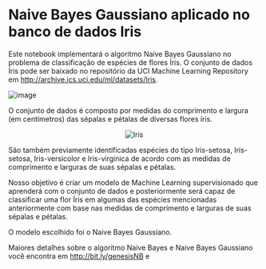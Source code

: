 # Naive Bayes Gaussiano aplicado no banco de dados Iris
Este notebook implementará o algoritmo Naive Bayes Gaussiano no problema de classificação de espécies de flores Íris. O conjunto de dados Íris pode ser baixado no repositório da UCI Machine Learning Repository em http://archive.ics.uci.edu/ml/datasets/Iris.

![image](https://user-images.githubusercontent.com/60190660/111921983-3b43b880-8a76-11eb-9cae-04cb37c2dcc6.png)

O conjunto de dados é composto por medidas do comprimento e largura (em centímetros) das sépalas e pétalas de diversas flores íris.

<p align="center"><img src="https://raw.githubusercontent.com/ritchieng/machine-learning-dataschool/master/images/03_iris.png" alt="Iris" ></p>

São também previamente identificadas espécies do tipo Iris-setosa, Iris-setosa, Iris-versicolor e Iris-virginica de acordo com as medidas de comprimento e larguras de suas sépalas e pétalas.

Nosso objetivo é criar um modelo de Machine Learning supervisionado que aprenderá com o conjunto de dados e posteriormente será capaz de classificar uma flor Íris em algumas das espécies mencionadas anteriormente com base nas medidas de comprimento e larguras de suas sépalas e pétalas.
 
O modelo escolhido foi o Naive Bayes Gaussiano. 
 
Maiores detalhes sobre o algoritmo Naive Bayes e Naive Bayes Gaussiano você encontra em  http://bit.ly/genesisNB e 

 
